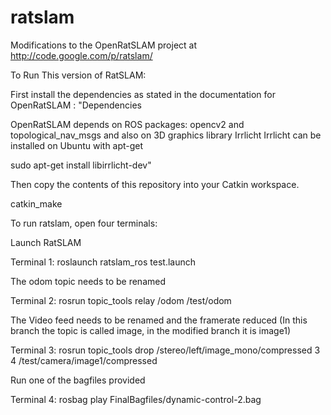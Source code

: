 ratslam
=======

Modifications to the OpenRatSLAM project at http://code.google.com/p/ratslam/


To Run This version of RatSLAM:

First install the dependencies as stated in the documentation for OpenRatSLAM : 
"Dependencies

OpenRatSLAM depends on ROS packages: opencv2 and topological_nav_msgs and also on 3D graphics library Irrlicht Irrlicht can be installed on Ubuntu with apt-get

sudo apt-get install libirrlicht-dev"


Then copy the contents of this repository into your Catkin workspace.

catkin_make

To run ratslam, open four terminals:

Launch RatSLAM

Terminal 1: roslaunch ratslam_ros test.launch

The odom topic needs to be renamed

Terminal 2: rosrun topic_tools relay /odom /test/odom

The Video feed needs to be renamed and the framerate reduced (In this branch the topic is called image, in the modified branch it is image1)

Terminal 3: rosrun topic_tools drop /stereo/left/image_mono/compressed 3 4 /test/camera/image1/compressed

Run one of the bagfiles provided

Terminal 4: rosbag play FinalBagfiles/dynamic-control-2.bag 

